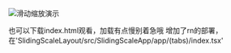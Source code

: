 ![滑动缩放演示](images/motion.gif)



也可以下载index.html观看，加载有点慢别着急哦
增加了rn的部署，在'SlidingScaleLayout/src/SlidingScaleApp/app/(tabs)/index.tsx'
